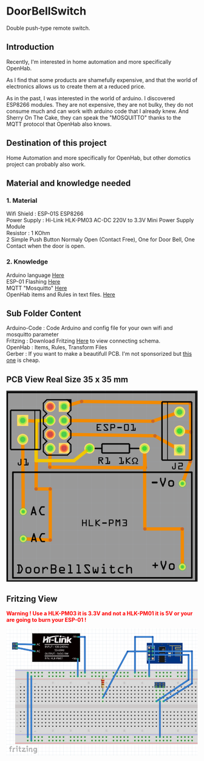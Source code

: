 # DoorBellSwitch

Double push-type remote switch.

## Introduction

Recently, I'm interested in home automation and more specifically OpenHab.

As I find that some products are shamefully expensive, and that the world of electronics allows us to create them at a reduced price.

As in the past, I was interested in the world of arduino.
I discovered ESP8266 modules.
They are not expensive, they are not bulky, they do not consume much and can work with arduino code that I already knew.
And Sherry On The Cake, they can speak the "MOSQUITTO" thanks to the MQTT protocol that OpenHab also knows.

## Destination of this project

Home Automation and more specifically for OpenHab, but other domotics project can probably also work.

## Material and knowledge needed

### 1. Material

Wifi Shield : ESP-01S ESP8266<BR>
Power Supply : Hi-Link HLK-PM03 AC-DC 220V to 3.3V Mini Power Supply Module<BR>
Resistor :  1 KOhm<BR>
2 Simple Push Button Normaly Open (Contact Free), One for Door Bell, One Contact when the door is open.<BR>

### 2. Knowledge

Arduino language [Here](https://www.arduino.cc/)<BR>
ESP-01 Flashing [Here](http://cordobo.com/2300-flash-esp8266-01-with-arduino-uno/)<BR>
MQTT "Mosquitto" [Here](http://www.steves-internet-guide.com/mosquitto-broker/)<BR> 
OpenHab items and Rules in text files. [Here](https://www.openhab.org/docs/)<BR>

## Sub Folder Content

Arduino-Code : Code Arduino and config file for your own wifi and mosquitto parameter<BR>
Fritzing : Download Fritzing [Here](http://fritzing.org/download/) to view connecting schema.<BR>
OpenHab : Items, Rules, Transform Files<BR>
Gerber : If you want to make a beautifull PCB. I'm not sponsorized but [this one](https://www.seeedstudio.io/fusion_pcb.html) is cheap.

## PCB View Real Size 35 x 35 mm

![alt text](https://raw.githubusercontent.com/beckynet/DoorBellSwitch/master/Pictures/PCB.PNG)

## Fritzing View

<b style='color:red'>Warning ! Use a HLK-PM03 it is 3.3V and not a HLK-PM01 it is 5V or your are going to burn your ESP-01 !</b>

![alt text](https://raw.githubusercontent.com/beckynet/DoorBellSwitch/master/Pictures/Fritzing.PNG)
